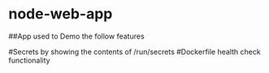 # node-web-app

##App used to Demo the follow features

#Secrets by showing the contents of /run/secrets
#Dockerfile health check functionality
